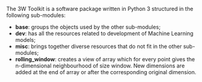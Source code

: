 The 3W Toolkit is a software package written in Python 3 structured in the following sub-modules:

* **base**: groups the objects used by the other sub-modules;
* **dev**: has all the resources related to development of Machine 
Learning models;
* **misc**: brings together diverse resources that do not fit in the 
other sub-modules;
* **rolling_window**: creates a view of array which for every point 
gives the n-dimensional neighbourhood of size window. New dimensions are 
added at the end of array or after the corresponding original dimension.